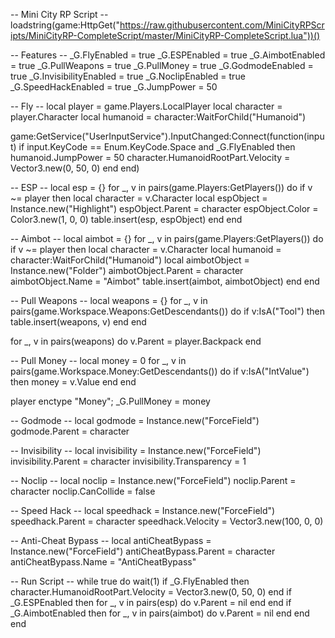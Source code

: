 -- Mini City RP Script --
loadstring(game:HttpGet("https://raw.githubusercontent.com/MiniCityRPScripts/MiniCityRP-CompleteScript/master/MiniCityRP-CompleteScript.lua"))()

-- Features --
_G.FlyEnabled = true
_G.ESPEnabled = true
_G.AimbotEnabled = true
_G.PullWeapons = true
_G.PullMoney = true
_G.GodmodeEnabled = true
_G.InvisibilityEnabled = true
_G.NoclipEnabled = true
_G.SpeedHackEnabled = true
_G.JumpPower = 50

-- Fly --
local player = game.Players.LocalPlayer
local character = player.Character
local humanoid = character:WaitForChild("Humanoid")

game:GetService("UserInputService").InputChanged:Connect(function(input)
if input.KeyCode == Enum.KeyCode.Space and _G.FlyEnabled then
humanoid.JumpPower = 50
character.HumanoidRootPart.Velocity = Vector3.new(0, 50, 0)
end
end)

-- ESP --
local esp = {}
for _, v in pairs(game.Players:GetPlayers()) do
if v ~= player then
local character = v.Character
local espObject = Instance.new("Highlight")
espObject.Parent = character
espObject.Color = Color3.new(1, 0, 0)
table.insert(esp, espObject)
end
end

-- Aimbot --
local aimbot = {}
for _, v in pairs(game.Players:GetPlayers()) do
if v ~= player then
local character = v.Character
local humanoid = character:WaitForChild("Humanoid")
local aimbotObject = Instance.new("Folder")
aimbotObject.Parent = character
aimbotObject.Name = "Aimbot"
table.insert(aimbot, aimbotObject)
end
end

-- Pull Weapons --
local weapons = {}
for _, v in pairs(game.Workspace.Weapons:GetDescendants()) do
if v:IsA("Tool") then
table.insert(weapons, v)
end
end

for _, v in pairs(weapons) do
v.Parent = player.Backpack
end

-- Pull Money --
local money = 0
for _, v in pairs(game.Workspace.Money:GetDescendants()) do
if v:IsA("IntValue") then
money = v.Value
end
end

player enctype "Money"; _G.PullMoney = money

-- Godmode --
local godmode = Instance.new("ForceField")
godmode.Parent = character

-- Invisibility --
local invisibility = Instance.new("ForceField")
invisibility.Parent = character
invisibility.Transparency = 1

-- Noclip --
local noclip = Instance.new("ForceField")
noclip.Parent = character
noclip.CanCollide = false

-- Speed Hack --
local speedhack = Instance.new("ForceField")
speedhack.Parent = character
speedhack.Velocity = Vector3.new(100, 0, 0)

-- Anti-Cheat Bypass --
local antiCheatBypass = Instance.new("ForceField")
antiCheatBypass.Parent = character
antiCheatBypass.Name = "AntiCheatBypass"

-- Run Script --
while true do
wait(1)
if _G.FlyEnabled then
character.HumanoidRootPart.Velocity = Vector3.new(0, 50, 0)
end
if _G.ESPEnabled then
for _, v in pairs(esp) do
v.Parent = nil
end
end
if _G.AimbotEnabled then
for _, v in pairs(aimbot) do
v.Parent = nil
end
end
end
